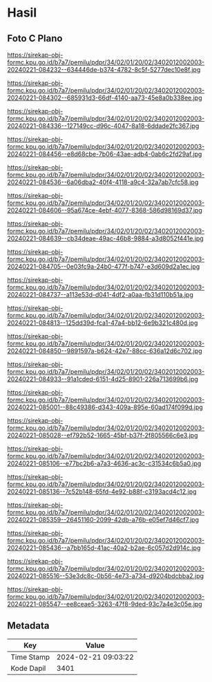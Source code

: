 # Hasil

## Foto C Plano

https://sirekap-obj-formc.kpu.go.id/b7a7/pemilu/pdpr/34/02/01/20/02/3402012002003-20240221-084232--634446de-b374-4782-8c5f-5277dec10e8f.jpg

https://sirekap-obj-formc.kpu.go.id/b7a7/pemilu/pdpr/34/02/01/20/02/3402012002003-20240221-084302--685931d3-66df-4140-aa73-45e8a0b338ee.jpg

https://sirekap-obj-formc.kpu.go.id/b7a7/pemilu/pdpr/34/02/01/20/02/3402012002003-20240221-084336--127149cc-d96c-4047-8a18-6ddade2fc367.jpg

https://sirekap-obj-formc.kpu.go.id/b7a7/pemilu/pdpr/34/02/01/20/02/3402012002003-20240221-084456--e8d68cbe-7b06-43ae-adb4-0ab6c2fd29af.jpg

https://sirekap-obj-formc.kpu.go.id/b7a7/pemilu/pdpr/34/02/01/20/02/3402012002003-20240221-084536--6a06dba2-40f4-4118-a9c4-32a7ab7cfc58.jpg

https://sirekap-obj-formc.kpu.go.id/b7a7/pemilu/pdpr/34/02/01/20/02/3402012002003-20240221-084606--95a674ce-4ebf-4077-8368-586d98169d37.jpg

https://sirekap-obj-formc.kpu.go.id/b7a7/pemilu/pdpr/34/02/01/20/02/3402012002003-20240221-084639--cb34deae-49ac-46b8-9884-a3d8052f441e.jpg

https://sirekap-obj-formc.kpu.go.id/b7a7/pemilu/pdpr/34/02/01/20/02/3402012002003-20240221-084705--0e03fc9a-24b0-477f-b747-e3d609d2a1ec.jpg

https://sirekap-obj-formc.kpu.go.id/b7a7/pemilu/pdpr/34/02/01/20/02/3402012002003-20240221-084737--a113e53d-d041-4df2-a0aa-fb31d110b51a.jpg

https://sirekap-obj-formc.kpu.go.id/b7a7/pemilu/pdpr/34/02/01/20/02/3402012002003-20240221-084813--125dd39d-fca1-47a4-bb12-6e9b321c480d.jpg

https://sirekap-obj-formc.kpu.go.id/b7a7/pemilu/pdpr/34/02/01/20/02/3402012002003-20240221-084850--9891597a-b624-42e7-88cc-636a12d6c702.jpg

https://sirekap-obj-formc.kpu.go.id/b7a7/pemilu/pdpr/34/02/01/20/02/3402012002003-20240221-084933--91a1cded-6151-4d25-8901-226a713699b6.jpg

https://sirekap-obj-formc.kpu.go.id/b7a7/pemilu/pdpr/34/02/01/20/02/3402012002003-20240221-085001--88c49386-d343-409a-895e-60ad174f099d.jpg

https://sirekap-obj-formc.kpu.go.id/b7a7/pemilu/pdpr/34/02/01/20/02/3402012002003-20240221-085028--ef792b52-1665-45bf-b37f-2f805566c6e3.jpg

https://sirekap-obj-formc.kpu.go.id/b7a7/pemilu/pdpr/34/02/01/20/02/3402012002003-20240221-085106--e77bc2b6-a7a3-4636-ac3c-c31534c6b5a0.jpg

https://sirekap-obj-formc.kpu.go.id/b7a7/pemilu/pdpr/34/02/01/20/02/3402012002003-20240221-085136--7c52b148-65fd-4e92-b88f-c3193acd4c12.jpg

https://sirekap-obj-formc.kpu.go.id/b7a7/pemilu/pdpr/34/02/01/20/02/3402012002003-20240221-085359--26451160-2099-42db-a76b-e05ef7d46cf7.jpg

https://sirekap-obj-formc.kpu.go.id/b7a7/pemilu/pdpr/34/02/01/20/02/3402012002003-20240221-085436--a7bb165d-41ac-40a2-b2ae-6c057d2d914c.jpg

https://sirekap-obj-formc.kpu.go.id/b7a7/pemilu/pdpr/34/02/01/20/02/3402012002003-20240221-085516--53e3dc8c-0b56-4e73-a734-d9204bdcbba2.jpg

https://sirekap-obj-formc.kpu.go.id/b7a7/pemilu/pdpr/34/02/01/20/02/3402012002003-20240221-085547--ee8ceae5-3263-47f8-9ded-93c7a4e3c05e.jpg


## Metadata

| Key        | Value               |
| ---------- | ------------------- |
| Time Stamp | 2024-02-21 09:03:22 |
| Kode Dapil | 3401                |



